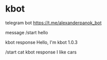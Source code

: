 # kbot
telegram bot
https://t.me/alexanderpanok_bot

message
/start hello

kbot response 
Hello, I'm kbot 1.0.3

/start cat
kbot response
I like cars

